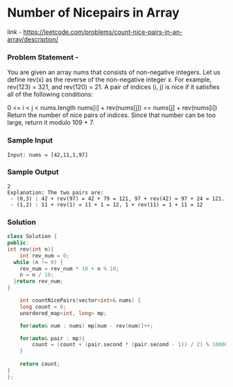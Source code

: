 # Number of Nicepairs in Array

link - https://leetcode.com/problems/count-nice-pairs-in-an-array/description/

### Problem Statement - 

You are given an array nums that consists of non-negative integers. Let us define rev(x) as the reverse of the non-negative integer x. For example, rev(123) = 321, and rev(120) = 21. A pair of indices (i, j) is nice if it satisfies all of the following conditions:

0 <= i < j < nums.length
nums[i] + rev(nums[j]) == nums[j] + rev(nums[i])
Return the number of nice pairs of indices. Since that number can be too large, return it modulo 109 + 7.

### Sample Input
```
Input: nums = [42,11,1,97]
```
### Sample Output
```
2
Explanation: The two pairs are:
 - (0,3) : 42 + rev(97) = 42 + 79 = 121, 97 + rev(42) = 97 + 24 = 121.
 - (1,2) : 11 + rev(1) = 11 + 1 = 12, 1 + rev(11) = 1 + 11 = 12
```

### Solution

```cpp
class Solution {
public:
int rev(int n){
	int rev_num = 0;
  while (n != 0) {
    rev_num = rev_num * 10 + n % 10;
    n = n / 10;
  }return rev_num;
}

    int countNicePairs(vector<int>& nums) {
	long count = 0;
	unordered_map<int, long> mp;

	for(auto& num : nums) mp[num - rev(num)]++;

	for(auto& pair : mp){
        count = (count + (pair.second * (pair.second - 1)) / 2) % 1000000007;
    }  
		 
	return count;
}
};
```